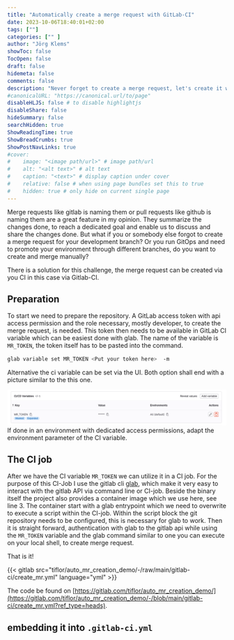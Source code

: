 ```yaml
---
title: "Automatically create a merge request with GitLab-CI"
date: 2023-10-06T18:40:01+02:00
tags: [""]
categories: ["" ]
author: "Jörg Klems"
showToc: false
TocOpen: false
draft: false
hidemeta: false
comments: false
description: "Never forget to create a merge request, let's create it with GitLab-CI"
#canonicalURL: "https://canonical.url/to/page"
disableHLJS: false # to disable highlightjs
disableShare: false
hideSummary: false
searchHidden: true
ShowReadingTime: true
ShowBreadCrumbs: true
ShowPostNavLinks: true
#cover:
#    image: "<image path/url>" # image path/url
#    alt: "<alt text>" # alt text
#    caption: "<text>" # display caption under cover
#    relative: false # when using page bundles set this to true
#    hidden: true # only hide on current single page
---
```


Merge requests like gitlab is naming them or pull requests like github is naming them are a great feature in my opinion.
They summarize the changes done, to reach a dedicated goal and enable us to discuss and share the changes done.
But what if you or somebody else forgot to create a merge request for your development branch?
Or you run GitOps and need to promote your environment through different branches, do you want to create and merge manually?

There is a solution for this challenge, the merge request can be created via you CI in this case via Gitlab-CI.

## Preparation

To start we need to prepare the repository.
A GitLab access token with api access permission and the role necessary, mostly developer, to create the merge request, is needed.
This token then needs to be available in GitLab CI variable which can be easiest done with glab.
The name of the variable is `MR_TOKEN`, the token itself has to be pasted into the command.

```bash
glab variable set MR_TOKEN <Put your token here>  -m
```

Alternative the ci variable can be set via the UI.
Both option shall end with a picture similar to the this one.

![CI Variable in Gitlab CI](images/auto_merge_request-CI_variables.png)
If done in an environment with dedicated access permissions, adapt the environment parameter of the CI variable.

## The CI job

After we have the CI variable `MR_TOKEN` we can utilize it in a CI job.
For the purpose of this CI-Job I use the gitlab cli [glab](https://gitlab.com/gitlab-org/cli), which make it very easy to interact with the gitlab API via command line or CI-job.
Beside the binary itself the project also provides a container image which we use here, see line 3.
The container start with a glab entrypoint which we need to overwrite to execute a script within the CI-job.
Within the script block the git repository needs to be configured, this is necessary for glab to work.
Then it is straight forward, authentication with glab to the gitlab api while using the `MR_TOKEN` variable and the glab command similar to one you can execute on your local shell, to create merge request.

That is it!



{{< gitlab src="tiflor/auto_mr_creation_demo/-/raw/main/gitlab-ci/create_mr.yml" language="yml" >}}

The code be found on [https://gitlab.com/tiflor/auto_mr_creation_demo/](https://gitlab.com/tiflor/auto_mr_creation_demo/-/blob/main/gitlab-ci/create_mr.yml?ref_type=heads).

## embedding it into `.gitlab-ci.yml`